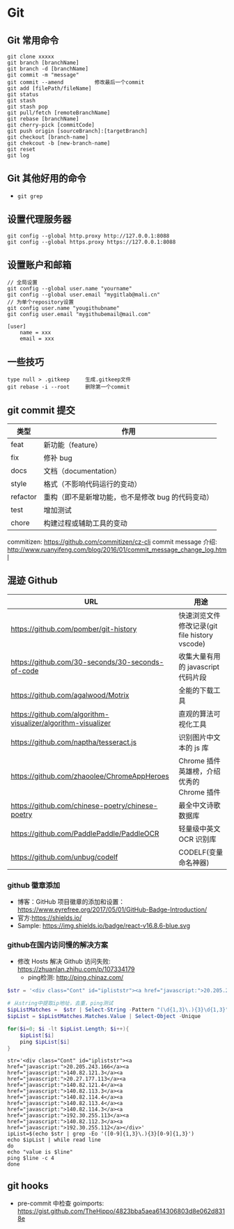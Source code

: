 # Git

## Git 常用命令

    git clone xxxxx
    git branch [branchName]
    git branch -d [branchName]
    git commit -m "message"
    git commit --amend          修改最后一个commit
    git add [filePath/fileName]
    git status
    git stash
    git stash pop
    git pull/fetch [remoteBranchName]
    git rebase [branchName]
    git cherry-pick [commitCode]
    git push origin [sourceBranch]:[targetBranch]
    git checkout [branch-name]
    git chekcout -b [new-branch-name]
    git reset
    git log

## Git 其他好用的命令

- `git grep`

## 设置代理服务器

    git config --global http.proxy http://127.0.0.1:8088
    git config --global https.proxy https://127.0.0.1:8088

## 设置账户和邮箱

```shell
// 全局设置
git config --global user.name "yourname"
git config --global user.email "mygitlab@mali.cn"
// 为单个repository设置
git config user.name "yougithubname"
git config user.email "mygithubemail@mail.com"
```

```
[user]
    name = xxx
    email = xxx
```

## 一些技巧

    type null > .gitkeep     生成.gitkeep文件
    git rebase -i --root     删除第一个commit

## git commit 提交

| 类型     | 作用                                              |
| -------- | ------------------------------------------------- |
| feat     | 新功能（feature）                                 |
| fix      | 修补 bug                                          |
| docs     | 文档（documentation）                             |
| style    | 格式（不影响代码运行的变动）                      |
| refactor | 重构（即不是新增功能，也不是修改 bug 的代码变动） |
| test     | 增加测试                                          |
| chore    | 构建过程或辅助工具的变动                          |

commitizen: <https://github.com/commitizen/cz-cli>
commit message 介绍: <http://www.ruanyifeng.com/blog/2016/01/commit_message_change_log.html>

## 混迹 Github

| URL                                                            | 用途                                          |
| -------------------------------------------------------------- | --------------------------------------------- |
| <https://github.com/pomber/git-history>                        | 快速浏览文件修改记录(git file history vscode) |
| <https://github.com/30-seconds/30-seconds-of-code>             | 收集大量有用的 javascript 代码片段            |
| <https://github.com/agalwood/Motrix>                           | 全能的下载工具                                |
| <https://github.com/algorithm-visualizer/algorithm-visualizer> | 直观的算法可视化工具                          |
| <https://github.com/naptha/tesseract.js>                       | 识别图片中文本的 js 库                        |
| <https://github.com/zhaoolee/ChromeAppHeroes>                  | Chrome 插件英雄榜，介绍优秀的 Chrome 插件     |
| <https://github.com/chinese-poetry/chinese-poetry>             | 最全中文诗歌数据库                            |
| <https://github.com/PaddlePaddle/PaddleOCR>                    | 轻量级中英文 OCR 识别库                       |
| <https://github.com/unbug/codelf>                              | CODELF(变量命名神器)                          |

### github 徽章添加

- 博客：GitHub 项目徽章的添加和设置：<https://www.eyrefree.org/2017/05/01/GitHub-Badge-Introduction/>
- 官方:<https://shields.io/>
- Sample: <https://img.shields.io/badge/react-v16.8.6-blue.svg>

### github在国内访问慢的解决方案

- 修改 Hosts 解决 Github 访问失败: <https://zhuanlan.zhihu.com/p/107334179>
  - ping检测: <http://ping.chinaz.com/>

```powershell
$str = '<div class="Cont" id="ipliststr"><a href="javascript:">20.205.243.166</a><a href="javascript:">140.82.121.3</a><a href="javascript:">20.27.177.113</a><a href="javascript:">140.82.121.4</a><a href="javascript:">140.82.113.3</a><a href="javascript:">140.82.114.4</a><a href="javascript:">140.82.113.4</a><a href="javascript:">140.82.114.3</a><a href="javascript:">192.30.255.113</a><a href="javascript:">140.82.112.3</a><a href="javascript:">192.30.255.112</a></div>'

# 从string中提取ip地址，去重，ping测试
$ipListMatches =  $str | Select-String -Pattern "(\d{1,3}\.){3}\d{1,3}" -AllMatches
$ipList = $ipListMatches.Matches.Value | Select-Object -Unique

for($i=0; $i -lt $ipList.Length; $i++){
    $ipList[$i]
    ping $ipList[$i]
}
```
```shell
str='<div class="Cont" id="ipliststr"><a href="javascript:">20.205.243.166</a><a href="javascript:">140.82.121.3</a><a href="javascript:">20.27.177.113</a><a href="javascript:">140.82.121.4</a><a href="javascript:">140.82.113.3</a><a href="javascript:">140.82.114.4</a><a href="javascript:">140.82.113.4</a><a href="javascript:">140.82.114.3</a><a href="javascript:">192.30.255.113</a><a href="javascript:">140.82.112.3</a><a href="javascript:">192.30.255.112</a></div>'
ipList=$(echo $str | grep -Eo '([0-9]{1,3}\.){3}[0-9]{1,3}')
echo $ipList | while read line
do
echo "value is $line"
ping $line -c 4
done
```

## git hooks

- pre-commit 中检查 goimports: <https://gist.github.com/TheHippo/4823bba5aea614306803d8e062d8318e>
